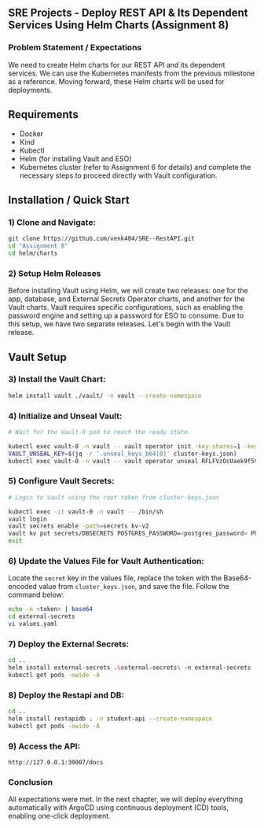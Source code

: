 ## SRE Projects - Deploy REST API & Its Dependent Services Using Helm Charts (Assignment 8)

### Problem Statement / Expectations  
We need to create Helm charts for our REST API and its dependent services. We can use the Kubernetes manifests from the previous milestone as a reference. Moving forward, these Helm charts will be used for deployments.  

## Requirements  
- Docker  
- Kind  
- Kubectl  
- Helm (for installing Vault and ESO)  
- Kubernetes cluster (refer to Assignment 6 for details) and complete the necessary steps to proceed directly with Vault configuration.  

## Installation / Quick Start  

### 1) Clone and Navigate:  
```bash
git clone https://github.com/venk404/SRE--RestAPI.git
cd "Assignment 8"
cd helm/charts 
```

### 2) Setup Helm Releases  
Before installing Vault using Helm, we will create two releases: one for the app, database, and External Secrets Operator charts, and another for the Vault charts. Vault requires specific configurations, such as enabling the password engine and setting up a password for ESO to consume. Due to this setup, we have two separate releases. Let's begin with the Vault release.  

## Vault Setup  

### 3) Install the Vault Chart:  
```bash
helm install vault ./vault/ -n vault --create-namespace
```

### 4) Initialize and Unseal Vault:  
```bash
# Wait for the Vault-0 pod to reach the ready state.

kubectl exec vault-0 -n vault -- vault operator init -key-shares=1 -key-threshold=1 -format=json > cluster-keys.json
VAULT_UNSEAL_KEY=$(jq -r '.unseal_keys_b64[0]' cluster-keys.json)
kubectl exec vault-0 -n vault -- vault operator unseal RFLFVzOcUaek9f5VDfA/5DWIN8kVZjGR7sIZi7P3F8I=
```

### 5) Configure Vault Secrets:  
```bash
# Login to Vault using the root token from cluster-keys.json

kubectl exec -it vault-0 -n vault -- /bin/sh
vault login
vault secrets enable -path=secrets kv-v2
vault kv put secrets/DBSECRETS POSTGRES_PASSWORD=<postgres_password> POSTGRES_DB=<postgres_db> POSTGRES_USER=<postgres_user>
exit
```

### 6) Update the Values File for Vault Authentication:  
Locate the `secret` key in the values file, replace the token with the Base64-encoded value from `cluster_keys.json`, and save the file. Follow the command below:  
```bash
echo -n <token> | base64
cd external-secrets
vi values.yaml
```

### 7) Deploy the External Secrets:  
```bash
cd ..
helm install external-secrets .\external-secrets\ -n external-secrets --create-namespace
kubectl get pods -owide -A
```
### 8) Deploy the Restapi and DB:  
```bash
cd ..
helm install restapidb . -n student-api --create-namespace
kubectl get pods -owide -A
```

### 9) Access the API:  
```
http://127.0.0.1:30007/docs
```

### Conclusion  
All expectations were met. In the next chapter, we will deploy everything automatically with ArgoCD using continuous deployment (CD) tools, enabling one-click deployment.
